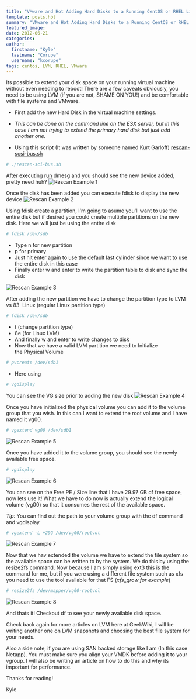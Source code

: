 ```yaml
---
title: "VMware and Hot Adding Hard Disks to a Running CentOS or RHEL Linux System"
template: posts.hbt
summary: "VMware and Hot Adding Hard Disks to a Running CentOS or RHEL Linux System"
featured_image:
date: 2012-06-21
categories:
author:
  firstname: "Kyle"
  lastname: "Corupe"
  username: "kcorupe"
tags: centos, LVM, RHEL, VMware
---
```

Its possible to extend your disk space on your running virtual machine without even needing to reboot! There are a few caveats obviously, you need to be using LVM (if you are not, SHAME ON YOU!) and be comfortable with file systems and VMware.
*   First add the new Hard Disk in the virtual machine settings.
*   _This can be done on the command line on the ESX server, but in this case I am not trying to extend the primary hard disk but just add another one._

*   Using this script (It was written by someone named Kurt Garloff) [rescan-scsi-bus.sh](http://www.linuxdigest.org/wp-content/uploads/2012/06/rescan-scsi-bus.sh_.txt)

```bash
# ./rescan-sci-bus.sh
```

After executing run dmesg and you should see the new device added, pretty need huh?
![Rescan Example 1](/assets/articles/rescan-sci-bus-1.png)

Once the disk has been added you can execute fdisk to display the new device
![Rescan Example 2](/assets/articles/rescan-sci-bus-2.png)

Using fdisk create a partition, I'm going to asume you'll want to use the entire disk but if desired you could create multiple partitions on the new disk. Here we will just be using the entire disk

```bash
# fdisk /dev/sdb
```


*   Type n for new partition
*   p for primary
*   Just hit enter again to use the default last cylinder since we want to use the entire disk in this case
*   Finally enter w and enter to write the partition table to disk and sync the disk

![Rescan Example 3](/assets/articles/rescan-sci-bus-3.png)


After adding the new partition we have to change the partition type to LVM vs 83  Linux (regular Linux partition type)

```bash
# fdisk /dev/sdb
```

*   t (change partition type)
*   8e (for Linux LVM)
*   And finally w and enter to write changes to disk
*   Now that we have a valid LVM partition we need to Initialize the Physical Volume

```bash
# pvcreate /dev/sdb1
```

*   Here using

```bash
# vgdisplay
```

You can see the VG size prior to adding the new disk ![Rescan Example 4](/assets/articles/rescan-sci-bus-4.png)

Once you have initialized the physical volume you can add it to the volume group that you wish. In this can I want to extend the root volume and I have named it vg00.

```bash
# vgextend vg00 /dev/sdb1
```

![Rescan Example 5](/assets/articles/rescan-sci-bus-5.png)

Once you have added it to the volume group, you should see the newly available free space.

```bash
# vgdisplay
```

![Rescan Example 6](/assets/articles/rescan-sci-bus-6.png)

You can see on the Free PE / Size line that I have 29.97 GB of free space, now lets use it!
What we have to do now is actually extend the logical volume (vg00) so that it consumes the rest of the available space.

_Tip:_ You can find out the path to your volume group with the df command and vgdisplay

```bash
# vgextend -L +29G /dev/vg00/rootvol
```

![Rescan Example 7](/assets/articles/rescan-sci-bus-7.png)

Now that we hav extended the volume we have to extend the file system so the available space can be written to by the system. We do this by using the resize2fs command. Now because I am simply using ext3 this is the command for me, but if you were using a different file system such as xfs you need to use the tool available for that FS (_xfs_grow for example_)

```bash
# resize2fs /dev/mapper/vg00-rootvol
```

![Rescan Example 8](/assets/articles/rescan-sci-bus-8.png)

And thats it! Checkout df to see your newly available disk space.

Check back again for more articles on LVM here at GeekWiki, I will be writing another one on LVM snapshots and choosing the best file system for your needs.

Also a side note, if you are using SAN backed storage like I am (In this case Netapp). You must make sure you align your VMDK before adding it to your vgroup. I will also be writing an article on how to do this and why its important for performance.

Thanks for reading!

Kyle
